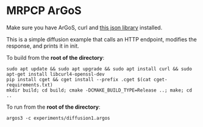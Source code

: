 # MRPCP ArGoS

Make sure you have ArGoS, curl and [this json library](https://github.com/nlohmann/json) installed.

This is a simple diffusion example that calls an HTTP endpoint, modifies the response, and prints it in init.

To build from the **root of the directory**:

```
sudo apt update && sudo apt upgrade && sudo apt install curl && sudo apt-get install libcurl4-openssl-dev
pip install cget && cget install --prefix .cget $(cat cget-requirements.txt)
mkdir build; cd build; cmake -DCMAKE_BUILD_TYPE=Release ..; make; cd ..
```

To run from the **root of the directory**:

```
argos3 -c experiments/diffusion1.argos
```

